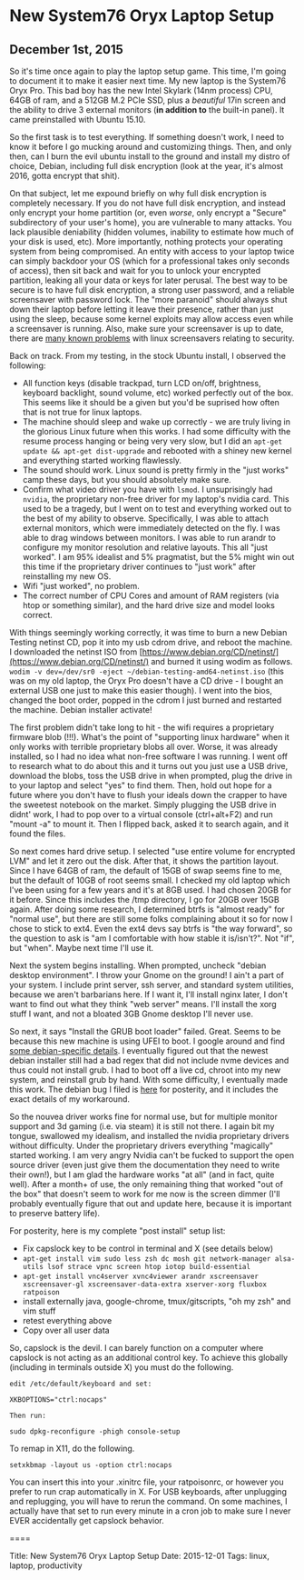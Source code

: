 # New System76 Oryx Laptop Setup
## December 1st, 2015

So it's time once again to play the laptop setup game.  This time, I'm going to document it to make it easier next time.  My new laptop is the System76 Oryx Pro.  This bad boy has the new Intel Skylark (14nm process) CPU, 64GB of ram, and a 512GB M.2 PCIe SSD, plus a *beautiful* 17in screen and the ability to drive 3 external monitors (**in addition to** the built-in panel).  It came preinstalled with Ubuntu 15.10.

So the first task is to test everything.  If something doesn't work, I need to know it before I go mucking around and customizing things.  Then, and only then, can I burn the evil ubuntu install to the ground and install my distro of choice, Debian, including full disk encryption (look at the year, it's almost 2016, gotta encrypt that shit).

On that subject, let me expound briefly on why full disk encryption is completely necessary.  If you do not have full disk encryption, and instead only encrypt your home partition (or, even *worse*, only encrypt a "Secure" subdirectory of your user's home), you are vulnerable to many attacks.  You lack plausible deniability (hidden volumes, inability to estimate how much of your disk is used, etc).  More importantly, nothing protects your operating system from being compromised.  An entity with access to your laptop twice can simply backdoor your OS (which for a professional takes only seconds of access), then sit back and wait for you to unlock your encrypted partition, leaking all your data or keys for later perusal.  The best way to be secure is to have full disk encryption, a strong user password, and a reliable screensaver with password lock.  The "more paranoid" should always shut down their laptop before letting it leave their presence, rather than just using the sleep, because some kernel exploits may allow access even while a screensaver is running.  Also, make sure your screensaver is up to date, there are [many known problems](https://www.jwz.org/blog/2015/04/i-told-you-so-again/) with linux screensavers relating to security.

Back on track.  From my testing, in the stock Ubuntu install, I observed the following:

* All function keys (disable trackpad, turn LCD on/off, brightness, keyboard backlight, sound volume, etc) worked perfectly out of the box.  This seems like it should be a given but you'd be suprised how often that is not true for linux laptops.
* The machine should sleep and wake up correctly - we are truly living in the glorious Linux future when this works.  I had some difficulty with the resume process hanging or being very very slow, but I did an `apt-get update && apt-get dist-upgrade` and rebooted with a shiney new kernel and everything started working flawlessly.
* The sound should work.  Linux sound is pretty firmly in the "just works" camp these days, but you should absolutely make sure.
* Confirm what video driver you have with `lsmod`.  I unsuprisingly had `nvidia`, the proprietary non-free driver for my laptop's nvidia card.  This used to be a tragedy, but I went on to test and everything worked out to the best of my ability to observe.  Specifically, I was able to attach external monitors, which were immediately detected on the fly.  I was able to drag windows between monitors.  I was able to run arandr to configure my monitor resolution and relative layouts.  This all "just worked".  I am 95% idealist and 5% pragmatist, but the 5% might win out this time if the proprietary driver continues to "just work" after reinstalling my new OS.
* Wifi "just worked", no problem.
* The correct number of CPU Cores and amount of RAM registers (via htop or something similar), and the hard drive size and model looks correct.

With things seemingly working correctly, it was time to burn a new Debian Testing netinst CD, pop it into my usb cdrom drive, and reboot the machine.  I downloaded the netinst ISO from [https://www.debian.org/CD/netinst/](https://www.debian.org/CD/netinst/) and burned it using wodim as follows.
`wodim -v dev=/dev/sr0 -eject ~/debian-testing-amd64-netinst.iso` (this was on my old laptop, the Oryx Pro doesn't have a CD drive - I bought an external USB one just to make this easier though).  I went into the bios, changed the boot order, popped in the cdrom I just burned and restarted the machine.  Debian installer activate!

The first problem didn't take long to hit - the wifi requires a proprietary firmware blob (!!!).  What's the point of "supporting linux hardware" when it only works with terrible proprietary blobs all over.  Worse, it was already installed, so I had no idea what non-free software I was running.  I went off to research what to do about this and it turns out you just use a USB drive, download the blobs, toss the USB drive in when prompted, plug the drive in to your laptop and select "yes" to find them.  Then, hold out hope for a future where you don't have to flush your ideals down the crapper to have the sweetest notebook on the market.  Simply plugging the USB drive in didnt' work, I had to pop over to a virtual console (ctrl+alt+F2) and run "mount -a" to mount it.  Then I flipped back, asked it to search again, and it found the files.

So next comes hard drive setup.  I selected "use entire volume for encrypted LVM" and let it zero out the disk.  After that, it shows the partition layout.  Since I have 64GB of ram, the default of 15GB of swap seems fine to me, but the default of 10GB of root seems small.  I checked my old laptop which I've been using for a few years and it's at 8GB used.  I had chosen 20GB for it before.  Since this includes the /tmp directory, I go for 20GB over 15GB again.  After doing some research, I determined btrfs is "almost ready" for "normal use", but there are still some folks complaining about it so for now I chose to stick to ext4.  Even the ext4 devs say btrfs is "the way forward", so the question to ask is "am I comfortable with how stable it is/isn't?".  Not "if", but "when".  Maybe next time I'll use it.

Next the system begins installing.  When prompted, uncheck "debian desktop environment".  I throw your Gnome on the ground!  I ain't a part of your system.  I include print server, ssh server, and standard system utilities, because we aren't barbarians here.  If I want it, I'll install nginx later, I don't want to find out what they think "web server" means.  I'll install the xorg stuff I want, and not a bloated 3GB Gnome desktop I'll never use.

So next, it says "Install the GRUB boot loader" failed.  Great.  Seems to be because this new machine is using UFEI to boot.  I google around and find [some debian-specific details](http://tanguy.ortolo.eu/blog/article51/debian-efi).  I eventually figured out that the newest debian installer still had a bad regex that did not include nvme devices and thus could not install grub.  I had to boot off a live cd, chroot into my new system, and reinstall grub by hand.  With some difficulty, I eventually made this work.  The debian bug I filed is [here](https://bugs.debian.org/cgi-bin/bugreport.cgi?bug=806849) for posterity, and it includes the exact details of my workaround.

So the nouvea driver works fine for normal use, but for multiple monitor support and 3d gaming (i.e. via steam) it is still not there.  I again bit my tongue, swallowed my idealism, and installed the nvidia proprietary drivers without difficulty.  Under the proprietary drivers everything "magically" started working.  I am very angry Nvidia can't be fucked to support the open source driver (even just give them the documentation they need to write their own!), but I am glad the hardware works "at all" (and in fact, quite well).  After a month+ of use, the only remaining thing that worked "out of the box" that doesn't seem to work for me now is the screen dimmer (I'll probably eventually figure that out and update here, because it is important to preserve battery life).

For posterity, here is my complete "post install" setup list:
* Fix capslock key to be control in terminal and X (see details below)
* `apt-get install vim sudo less zsh dc mosh git network-manager alsa-utils lsof strace vpnc screen htop iotop build-essential`
* `apt-get install vnc4server xvnc4viewer arandr xscreensaver xscreensaver-gl xscreensaver-data-extra xserver-xorg fluxbox ratpoison`
* install externally java, google-chrome, tmux/gitscripts, "oh my zsh" and vim stuff
* retest everything above
* Copy over all user data

So, capslock is the devil.  I can barely function on a computer where capslock is not acting as an additional control key.  To achieve this globally (including in terminals outside X) you must do the following.
```
edit /etc/default/keyboard and set:

XKBOPTIONS="ctrl:nocaps"

Then run:

sudo dpkg-reconfigure -phigh console-setup
```
To remap in X11, do the following.
```
setxkbmap -layout us -option ctrl:nocaps
```
You can insert this into your .xinitrc file, your ratpoisonrc, or however you prefer to run crap automatically in X.  For USB keyboards, after unplugging and replugging, you will have to rerun the command.  On some machines, I actually have that set to run every minute in a cron job to make sure I never EVER accidentally get capslock behavior.

====

Title: New System76 Oryx Laptop Setup
Date: 2015-12-01
Tags: linux, laptop, productivity
